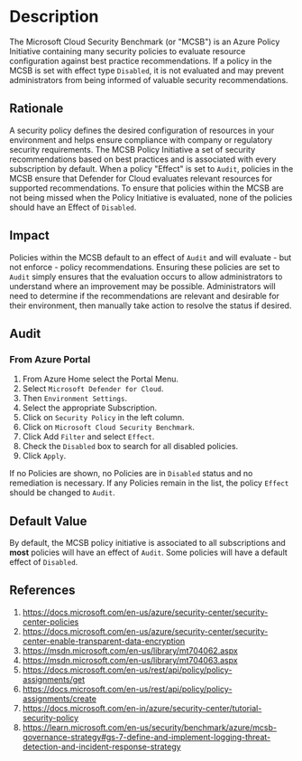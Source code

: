 # Description

The Microsoft Cloud Security Benchmark (or "MCSB") is an Azure Policy Initiative containing many security policies to evaluate resource configuration against best practice recommendations. If a policy in the MCSB is set with effect type `Disabled`, it is not evaluated and may prevent administrators from being informed of valuable security recommendations.

## Rationale

A security policy defines the desired configuration of resources in your environment and helps ensure compliance with company or regulatory security requirements. The MCSB Policy Initiative a set of security recommendations based on best practices and is associated with every subscription by default. When a policy "Effect" is set to `Audit`, policies in the MCSB ensure that Defender for Cloud evaluates relevant resources for supported recommendations. To ensure that policies within the MCSB are not being missed when the Policy Initiative is evaluated, none of the policies should have an Effect of `Disabled`.

## Impact

Policies within the MCSB default to an effect of `Audit` and will evaluate - but not enforce - policy recommendations. Ensuring these policies are set to `Audit` simply ensures that the evaluation occurs to allow administrators to understand where an improvement may be possible. Administrators will need to determine if the recommendations are relevant and desirable for their environment, then manually take action to resolve the status if desired.

## Audit

### From Azure Portal

1. From Azure Home select the Portal Menu.
2. Select `Microsoft Defender for Cloud`.
3. Then `Environment Settings`.
4. Select the appropriate Subscription.
5. Click on `Security Policy` in the left column.
6. Click on `Microsoft Cloud Security Benchmark`.
7. Click Add `Filter` and select `Effect`.
8. Check the `Disabled` box to search for all disabled policies.
9. Click `Apply`.

If no Policies are shown, no Policies are in `Disabled` status and no remediation is necessary. If any Policies remain in the list, the policy `Effect` should be changed to `Audit`.

## Default Value

By default, the MCSB policy initiative is associated to all subscriptions and **most** policies will have an effect of `Audit`. Some policies will have a default effect of `Disabled`.

## References

1. <https://docs.microsoft.com/en-us/azure/security-center/security-center-policies>
2. <https://docs.microsoft.com/en-us/azure/security-center/security-center-enable-transparent-data-encryption>
3. <https://msdn.microsoft.com/en-us/library/mt704062.aspx>
4. <https://msdn.microsoft.com/en-us/library/mt704063.aspx>
5. <https://docs.microsoft.com/en-us/rest/api/policy/policy-assignments/get>
6. <https://docs.microsoft.com/en-us/rest/api/policy/policy-assignments/create>
7. <https://docs.microsoft.com/en-in/azure/security-center/tutorial-security-policy>
8. <https://learn.microsoft.com/en-us/security/benchmark/azure/mcsb-governance-strategy#gs-7-define-and-implement-logging-threat-detection-and-incident-response-strategy>
